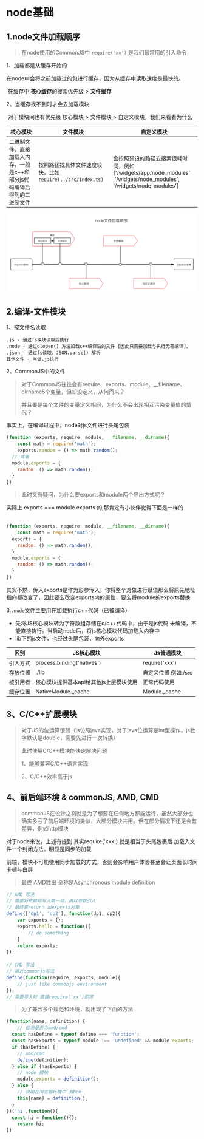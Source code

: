 # node基础

## 1.node文件加载顺序

> 在node使用的CommonJS中 `require('xx')` 是我们最常用的引入命令 

1、加载都是从缓存开始的

​	在node中会将之前加载过的包进行缓存，因为从缓存中读取速度是最快的。

​	在缓存中 **核心缓存**的搜索优先级 > **文件缓存**

2、当缓存找不到时才会去加载模块

​	对于模块间也有优先级 核心模块 > 文件模块 > 自定义模块，我们来看看为什么

| 核心模块                                                     | 文件模块                                                   | 自定义模块                                                   |
| ------------------------------------------------------------ | ---------------------------------------------------------- | ------------------------------------------------------------ |
| 二进制文件，直接加载入内存，一般是c++和部分js代码编译后得到的二进制文件 | 按照路径找具体文件速度较快，比如`require(../src/index.ts)` | 会按照预设的路径去搜索很耗时间，例如['/widgets/app/node_modules'<br>,'/widgets/node_modules',<br>'/widgets/node_modules'] |

![node文件加载顺序](https://raw.githubusercontent.com/caifeng123/pictures/master/node%E6%96%87%E4%BB%B6%E5%8A%A0%E8%BD%BD%E9%A1%BA%E5%BA%8F.png)

## 2.编译-文件模块

1、按文件名读取

```
.js - 通过fs模块读取后执行
.node - 通过dlopen() 方法加载c++编译后的文件 [因此只需要加载与执行无需编译]、
.json - 通过fs读取，JSON.parse() 解析
其他文件 - 当做.js执行
```

2、CommonJS中的文件

> 对于CommonJS往往会有require、exports、module、__filename、dirname5个变量，但却没定义，从何而来？
>
> 并且要是每个文件的变量定义相同，为什么不会出现相互污染变量值的情况？

事实上，在编译过程中，node对js文件进行头尾包装

```js
(function (exports, require, module, __filename, __dirname){
	const math = require('math');
	exports.random = () => math.random();
  // 或者
  module.exports = {
    random: () => math.random();
  }
})
```

> 此时又有疑问，为什么要exports和module两个导出方式呢？

实际上 exports === module.exports 的,那肯定有小伙伴觉得下面是一样的

```js

(function (exports, require, module, __filename, __dirname){
	const math = require('math');
  exports = {
    random: () => math.random();
  }
  module.exports = {
    random: () => math.random();
  }
})
```

其实不然，传入exports是作为形参传入，你将整个对象进行赋值那么将原先地址指向都改变了，因此要么改变exports内的属性，要么将module的exports替换



3.`.node`文件主要用在加载执行c++代码（已被编译）

- 先将JS核心模块转为字符数组存储在c/c++代码中，由于是js代码 未编译，不能直接执行。当启动node后，将js核心模块代码加载入内存中
- lib下的js文件，也经过头尾包装，向外exports

| 区别     | JS核心模块                              | Js普通模块           |
| -------- | --------------------------------------- | -------------------- |
| 引入方式 | process.binding('natives')              | require('xxx')       |
| 存放位置 | ./lib                                   | 自定义位置 例如./src |
| 被引用者 | 核心模块提供基本api给其他js上层模块使用 | 正常代码使用         |
| 缓存位置 | NativeModule._cache                     | Module._cache        |

## 3、C/C++扩展模块

> 对于JS的位运算很弱（js仿照java实现，对于java位运算是int型操作，js数字默认是double，需要先进行一次转换）
>
> 此时使用C/C++模块能快速解决问题
>
> 1、能够兼容C/C++语言实现
>
> 2、C/C++效率高于js



## 4、前后端环境 & commonJS, AMD, CMD

> commonJS在设计之初就是为了想要在任何地方都能运行，虽然大部分也确实多亏了前后端环境的类似，大部分模块共用。但在部分情况下还是会有差异，例如http模块

对于node来说，上述有提到 其实require('xxx') 就是相当于头尾包裹后 加载入文件一个封闭方法。明显是同步的加载

前端，模块不可能使用同步加载的方式，否则会影响用户体验甚至会让页面长时间卡顿与白屏

> 最终 AMD胜出 全称是Asynchronous module definition

```js
// AMD 写法
// 需要将依赖项写入第一项，再以参数引入
// 最终要return 出exports对象
define(['dp1', 'dp2'], function(dp1, dp2){
	var exports = {};
	exports.hello = function(){
		// do something
	}
	return exports;
});

// CMD 写法
// 接近commonjs写法
define(function(require, exports, module){
	// just like commonjs environment
});
// 需要导入时 直接require('xx')即可
```

> 为了兼容多个规范和环境，就出现了下面的方法

```js
(function(name, definition) {
	// 检测是否为amd/cmd
  const hasDefine = typeof define === 'function';
  const hasExports = typeof module !== 'undefined' && module.exports;
  if (hasDefine) {
  	// amd/cmd
    define(definition);
  } else if (hasExports) {
    // node 模块
    module.exports = definition();
  } else {
  	// 说明在浏览器环境中 有bom
    this[name] = definition();
  }
})('hi',function(){
  const hi = function(){};
	return hi;
})
```



